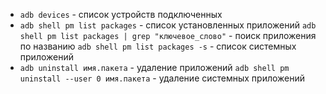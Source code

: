 - `adb devices` - список устройств подключенных 
- `adb shell pm list packages` - список установленных приложений
	`adb shell pm list packages | grep "ключевое_слово"` - поиск приложения по названию
	`adb shell pm list packages -s` - список системных приложений
- `adb uninstall имя.пакета` - удаление приложений
	`adb shell pm uninstall --user 0 имя.пакета` - удаление системных приложений
	